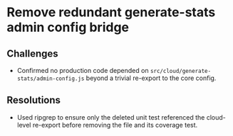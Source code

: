 # Remove redundant generate-stats admin config bridge

## Challenges
- Confirmed no production code depended on `src/cloud/generate-stats/admin-config.js` beyond a trivial re-export to the core config.

## Resolutions
- Used ripgrep to ensure only the deleted unit test referenced the cloud-level re-export before removing the file and its coverage test.
